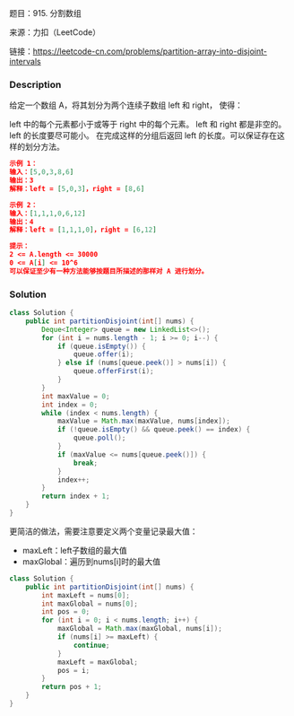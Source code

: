 题目：915. 分割数组

来源：力扣（LeetCode）

链接：https://leetcode-cn.com/problems/partition-array-into-disjoint-intervals


### Description

给定一个数组 A，将其划分为两个连续子数组 left 和 right， 使得：

left 中的每个元素都小于或等于 right 中的每个元素。
left 和 right 都是非空的。
left 的长度要尽可能小。
在完成这样的分组后返回 left 的长度。可以保证存在这样的划分方法。

 ```json
 示例 1：
 输入：[5,0,3,8,6]
 输出：3
 解释：left = [5,0,3]，right = [8,6]
 
 示例 2：
 输入：[1,1,1,0,6,12]
 输出：4
 解释：left = [1,1,1,0]，right = [6,12]
 
 提示：
 2 <= A.length <= 30000
 0 <= A[i] <= 10^6
 可以保证至少有一种方法能够按题目所描述的那样对 A 进行划分。
 ```



### Solution
```java
class Solution {
    public int partitionDisjoint(int[] nums) {
        Deque<Integer> queue = new LinkedList<>();
        for (int i = nums.length - 1; i >= 0; i--) {
            if (queue.isEmpty()) {
                queue.offer(i);
            } else if (nums[queue.peek()] > nums[i]) {
                queue.offerFirst(i);
            }
        }
        int maxValue = 0;
        int index = 0;
        while (index < nums.length) {
            maxValue = Math.max(maxValue, nums[index]);
            if (!queue.isEmpty() && queue.peek() == index) {
                queue.poll();
            }
            if (maxValue <= nums[queue.peek()]) {
                break;
            }
            index++;
        }
        return index + 1;
    }
}
```



更简洁的做法，需要注意要定义两个变量记录最大值：

- maxLeft：left子数组的最大值
- maxGlobal：遍历到nums[i]时的最大值

```java
class Solution {
    public int partitionDisjoint(int[] nums) {
        int maxLeft = nums[0];
        int maxGlobal = nums[0];
        int pos = 0;
        for (int i = 0; i < nums.length; i++) {
            maxGlobal = Math.max(maxGlobal, nums[i]);
            if (nums[i] >= maxLeft) {
                continue;
            }
            maxLeft = maxGlobal;
            pos = i;
        }
        return pos + 1;
    }
}
```

